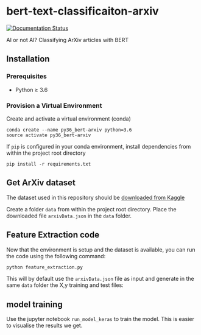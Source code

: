 # bert-text-classificaiton-arxiv


[![Documentation Status](https://img.shields.io/badge/Blog-link_to_the_post-brightgreen.svg)](http://pyvandenbussche.info/2019/ai-or-not-ai-classifying-arxiv-articles-with-bert/)

AI or not AI? Classifying ArXiv articles with BERT

## Installation

### Prerequisites

* Python ≥ 3.6

### Provision a Virtual Environment

Create and activate a virtual environment (conda)

```
conda create --name py36_bert-arxiv python=3.6
source activate py36_bert-arxiv
```

If `pip` is configured in your conda environment, 
install dependencies from within the project root directory
```
pip install -r requirements.txt
``` 

## Get ArXiv dataset

The dataset used in this repository should be [downloaded from Kaggle](https://www.kaggle.com/neelshah18/arxivdataset)

Create a folder `data` from within the project root directory.
Place the downloaded file `arxivData.json` in the `data` folder.

## Feature Extraction code

Now that the environment is setup and the dataset is available, you can run the code using the following command:
```bash
python feature_extraction.py 
```
This will by default use the `arxivData.json` file as input and generate in the same `data` folder the X,y training and test files:

## model training
Use the jupyter notebook `run_model_keras` to train the model. 
This is easier to visualise the results we get.
